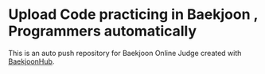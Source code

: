 # Upload Code practicing in Baekjoon , Programmers automatically
This is an auto push repository for Baekjoon Online Judge created with [BaekjoonHub](https://github.com/BaekjoonHub/BaekjoonHub).
